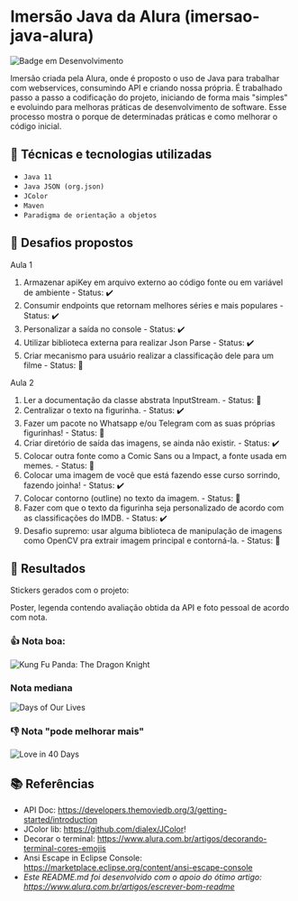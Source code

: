 # Imersão Java da Alura (imersao-java-alura)

![Badge em Desenvolvimento](http://img.shields.io/static/v1?label=STATUS&message=EM%20DESENVOLVIMENTO&color=GREEN&style=for-the-badge)

Imersão criada pela Alura, onde é proposto o uso de Java para trabalhar com webservices, consumindo API e criando nossa própria. É trabalhado passo a passo a codificação do projeto, iniciando de forma mais "simples" e evoluindo para melhoras práticas de desenvolvimento de software. Esse processo mostra o porque de determinadas práticas e como melhorar o código inicial.

## :electric_plug: Técnicas e tecnologias utilizadas
- ``Java 11``
- ``Java JSON (org.json)``
- ``JColor``
- ``Maven``
- ``Paradigma de orientação a objetos``

## :dart: Desafios propostos

Aula 1
1. Armazenar apiKey em arquivo externo ao código fonte ou em variável de ambiente - Status: :heavy_check_mark:
2. Consumir endpoints que retornam melhores séries e mais populares - Status: :heavy_check_mark:
3. Personalizar a saída no console - Status: :heavy_check_mark:
4. Utilizar biblioteca externa para realizar Json Parse - Status: :heavy_check_mark:
5. Criar mecanismo para usuário realizar a classificação dele para um filme - Status: :construction:

Aula 2
1. Ler a documentação da classe abstrata InputStream. - Status: :construction:
1. Centralizar o texto na figurinha. - Status: :heavy_check_mark:
1. Fazer um pacote no Whatsapp e/ou Telegram com as suas próprias figurinhas! - Status: :construction:
1. Criar diretório de saída das imagens, se ainda não existir. - Status: :heavy_check_mark:
1. Colocar outra fonte como a Comic Sans ou a Impact, a fonte usada em memes. - Status: :construction:
1. Colocar uma imagem de você que está fazendo esse curso sorrindo, fazendo joinha! - Status: :heavy_check_mark:
1. Colocar contorno (outline) no texto da imagem. - Status: :construction:
1. Fazer com que o texto da figurinha seja personalizado de acordo com as classificações do IMDB. - Status: :heavy_check_mark:
1. Desafio supremo: usar alguma biblioteca de manipulação de imagens como OpenCV pra extrair imagem principal e contorná-la. - Status: :construction:

## :tada: Resultados

Stickers gerados com o projeto:

Poster, legenda contendo avaliação obtida da API e foto pessoal de acordo com nota.

### :thumbsup: Nota boa:
![Kung Fu Panda: The Dragon Knight](https://user-images.githubusercontent.com/20783431/180519517-e82341ef-6f6f-4ed0-8320-29303fdf7907.png)

### Nota mediana
![Days of Our Lives](https://user-images.githubusercontent.com/20783431/180519798-c40fb7cc-339d-4324-8457-d79874eac0d6.png)

### :thumbsdown: Nota "pode melhorar mais"
![Love in 40 Days](https://user-images.githubusercontent.com/20783431/180519654-4718eae2-8c65-4268-8c08-927bcc636e80.png)

## :books: Referências

- API Doc: https://developers.themoviedb.org/3/getting-started/introduction
- JColor lib: https://github.com/dialex/JColor!
- Decorar o terminal: https://www.alura.com.br/artigos/decorando-terminal-cores-emojis
- Ansi Escape in Eclipse Console: https://marketplace.eclipse.org/content/ansi-escape-console
- *Este README.md foi desenvolvido com o apoio do ótimo artigo: https://www.alura.com.br/artigos/escrever-bom-readme*
